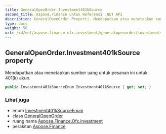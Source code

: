 ```yaml
---
title: GeneralOpenOrder.Investment401kSource
second_title: Aspose.Finance untuk Referensi .NET API
description: GeneralOpenOrder Properti. Mendapatkan atau menetapkan sumber uang untuk pesanan ini untuk 401k akun.
type: docs
weight: 50
url: /id/net/aspose.finance.ofx.investment/generalopenorder/investment401ksource/
---
```

## GeneralOpenOrder.Investment401kSource property

Mendapatkan atau menetapkan sumber uang untuk pesanan ini untuk 401(k) akun.

```csharp
public Investment401kSourceEnum Investment401kSource { get; set; }
```

### Lihat juga

* enum [Investment401kSourceEnum](../../../aspose.finance.ofx/investment401ksourceenum/)
* class [GeneralOpenOrder](../)
* ruang nama [Aspose.Finance.Ofx.Investment](../../generalopenorder/)
* perakitan [Aspose.Finance](../../../)


